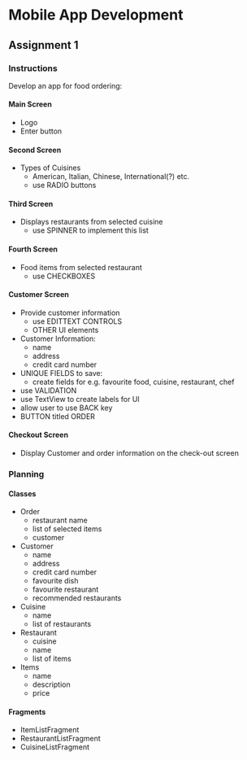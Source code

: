# Mobile App Development
## Assignment 1
### Instructions

Develop an app for food ordering:

#### Main Screen
- Logo
- Enter button

#### Second Screen
- Types of Cuisines
  - American, Italian, Chinese, International(?) etc.
  - use RADIO buttons

#### Third Screen
- Displays restaurants from selected cuisine
  - use SPINNER to implement this list

#### Fourth Screen
- Food items from selected restaurant
  - use CHECKBOXES

#### Customer Screen
- Provide customer information
  - use EDITTEXT CONTROLS
  - OTHER UI elements
 - Customer Information:
   - name
   - address	
   - credit card number
- UNIQUE FIELDS to save:
  - create fields for e.g. favourite food, cuisine, restaurant, chef
- use VALIDATION
- use TextView to create labels for UI
- allow user to use BACK key
- BUTTON titled ORDER

#### Checkout Screen
- Display Customer and order information on the check-out screen

### Planning
#### Classes
- Order
  - restaurant name
  - list of selected items
  - customer
- Customer
  - name
  - address
  - credit card number
  - favourite dish
  - favourite restaurant
  - recommended restaurants
- Cuisine
  - name
  - list of restaurants
- Restaurant
  - cuisine
  - name
  - list of items
- Items
  - name
  - description
  - price

#### Fragments
- ItemListFragment
- RestaurantListFragment
- CuisineListFragment
